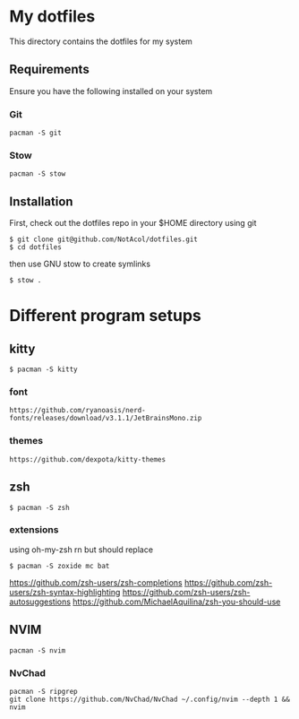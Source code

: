 # My dotfiles

This directory contains the dotfiles for my system

## Requirements

Ensure you have the following installed on your system

### Git

```
pacman -S git
```

### Stow

```
pacman -S stow
```

## Installation

First, check out the dotfiles repo in your $HOME directory using git

```
$ git clone git@github.com/NotAcol/dotfiles.git
$ cd dotfiles
```

then use GNU stow to create symlinks

```
$ stow .
```

# Different program setups

## kitty

```
$ pacman -S kitty
```

### font 

```
https://github.com/ryanoasis/nerd-fonts/releases/download/v3.1.1/JetBrainsMono.zip
```

### themes

```
https://github.com/dexpota/kitty-themes
```

## zsh

```
$ pacman -S zsh 
```

### extensions 

using oh-my-zsh rn but should replace

```
$ pacman -S zoxide mc bat
```

https://github.com/zsh-users/zsh-completions
https://github.com/zsh-users/zsh-syntax-highlighting
https://github.com/zsh-users/zsh-autosuggestions
https://github.com/MichaelAquilina/zsh-you-should-use

## NVIM

```
pacman -S nvim
```
### NvChad

```
pacman -S ripgrep
git clone https://github.com/NvChad/NvChad ~/.config/nvim --depth 1 && nvim
```







